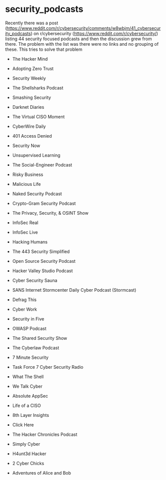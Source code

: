 # security_podcasts


Recently there was a post (https://www.reddit.com/r/cybersecurity/comments/w8wbjm/41_cybersecurity_podcasts) on r/cybersecurity (https://www.reddit.com/r/cybersecurity/) listing 44 security focused podcasts and then the discussion grew from there. The problem with the list was there were no links and no grouping of these. This tries to solve that problem

- The Hacker Mind

- Adopting Zero Trust

- Security Weekly

- The Shellsharks Podcast

- Smashing Security

- Darknet Diaries

- The Virtual CISO Moment

- CyberWire Daily

- 401 Access Denied

- Security Now

- Unsupervised Learning

- The Social-Engineer Podcast

- Risky Business

- Malicious Life

- Naked Security Podcast

- Crypto-Gram Security Podcast

- The Privacy, Security, & OSINT Show

- InfoSec Real

- InfoSec Live

- Hacking Humans

- The 443 Security Simplified

- Open Source Security Podcast

- Hacker Valley Studio Podcast

- Cyber Security Sauna

- SANS Internet Stormcenter Daily Cyber Podcast (Stormcast)

- Defrag This

- Cyber Work

- Security in Five

- OWASP Podcast

- The Shared Security Show

- The Cyberlaw Podcast

- 7 Minute Security

- Task Force 7 Cyber Security Radio

- What The Shell

- We Talk Cyber

- Absolute AppSec

- Life of a CISO

- 8th Layer Insights

- Click Here

- The Hacker Chronicles Podcast

- Simply Cyber

- H4unt3d Hacker

- 2 Cyber Chicks

- Adventures of Alice and Bob
